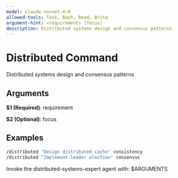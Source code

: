 ```yaml
---
model: claude-sonnet-4-0
allowed-tools: Task, Bash, Read, Write
argument-hint: <requirement> [focus]
description: Distributed systems design and consensus patterns
---
```


# Distributed Command

Distributed systems design and consensus patterns

## Arguments

**$1 (Required)**: requirement

**$2 (Optional)**: focus

## Examples

```bash
/distributed "Design distributed cache" consistency
/distributed "Implement leader election" consensus
```

Invoke the distributed-systems-expert agent with: $ARGUMENTS
